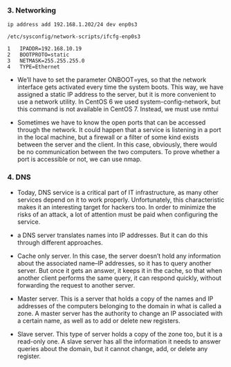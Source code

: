 ### 3. Networking

```
ip address add 192.168.1.202/24 dev enp0s3
```

```
/etc/sysconfig/network-scripts/ifcfg-enp0s3

1   IPADDR=192.168.10.19
2   BOOTPROTO=static
3   NETMASK=255.255.255.0
4   TYPE=Ethernet
```

-  We’ll have to set the parameter ONBOOT=yes, so that the network interface gets activated every time the system boots. This way, we have assigned a static IP address to the server, but it is more convenient to use a network utility. In CentOS 6 we used system-config-network, but this command is not available in CentOS 7. Instead, we must use nmtui

- Sometimes we have to know the open ports that can be accessed through the network. It could happen that a service is listening in a port in the local machine, but a firewall or a filter of some kind exists between the server and the client. In this case, obviously, there would be no communication between the two computers. To prove whether a port is accessible or not, we can use nmap.


### 4. DNS

- Today, DNS service is a critical part of IT infrastructure, as many other services depend on it to work properly. Unfortunately, this characteristic makes it an interesting target for hackers too. In order to minimize the risks of an attack, a lot of attention must be paid when configuring the service.


- a DNS server translates names into IP addresses. But it can do this through different approaches.

- Cache only server. In this case, the server doesn’t hold any information about the associated name–IP addresses, so it has to query another server. But once it gets an answer, it keeps it in the cache, so that when another client performs the same query, it can respond quickly, without forwarding the request to another server.

- Master server. This is a server that holds a copy of the names and IP addresses of the computers belonging to the domain in what is called a zone. A master server has the authority to change an IP associated with a certain name, as well as to add or delete new registers.

- Slave server. This type of server holds a copy of the zone too, but it is a read-only one. A slave server has all the information it needs to answer queries about the domain, but it cannot change, add, or delete any register.